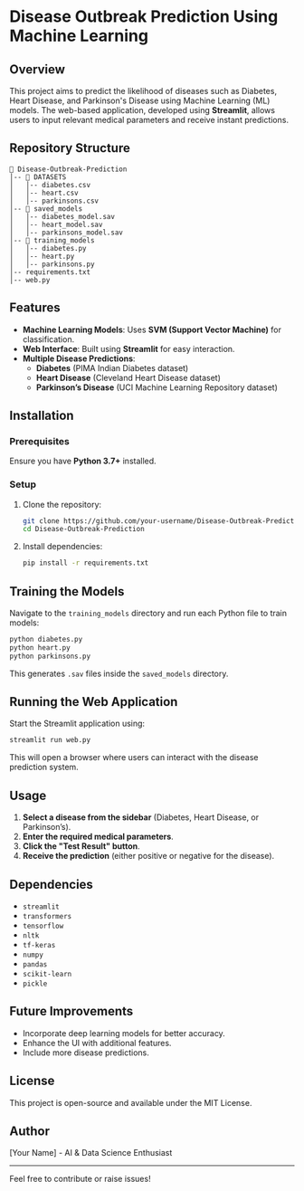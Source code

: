 # Disease Outbreak Prediction Using Machine Learning

## Overview
This project aims to predict the likelihood of diseases such as Diabetes, Heart Disease, and Parkinson's Disease using Machine Learning (ML) models. The web-based application, developed using **Streamlit**, allows users to input relevant medical parameters and receive instant predictions.

## Repository Structure
```
📂 Disease-Outbreak-Prediction
│-- 📂 DATASETS
│   │-- diabetes.csv
│   │-- heart.csv
│   │-- parkinsons.csv
│-- 📂 saved_models
│   │-- diabetes_model.sav
│   │-- heart_model.sav
│   │-- parkinsons_model.sav
│-- 📂 training_models
│   │-- diabetes.py
│   │-- heart.py
│   │-- parkinsons.py
│-- requirements.txt
│-- web.py
```

## Features
- **Machine Learning Models**: Uses **SVM (Support Vector Machine)** for classification.
- **Web Interface**: Built using **Streamlit** for easy interaction.
- **Multiple Disease Predictions**:
  - **Diabetes** (PIMA Indian Diabetes dataset)
  - **Heart Disease** (Cleveland Heart Disease dataset)
  - **Parkinson’s Disease** (UCI Machine Learning Repository dataset)

## Installation
### Prerequisites
Ensure you have **Python 3.7+** installed.

### Setup
1. Clone the repository:
   ```bash
   git clone https://github.com/your-username/Disease-Outbreak-Prediction.git
   cd Disease-Outbreak-Prediction
   ```
2. Install dependencies:
   ```bash
   pip install -r requirements.txt
   ```

## Training the Models
Navigate to the `training_models` directory and run each Python file to train models:
```bash
python diabetes.py
python heart.py
python parkinsons.py
```
This generates `.sav` files inside the `saved_models` directory.

## Running the Web Application
Start the Streamlit application using:
```bash
streamlit run web.py
```
This will open a browser where users can interact with the disease prediction system.

## Usage
1. **Select a disease from the sidebar** (Diabetes, Heart Disease, or Parkinson’s).
2. **Enter the required medical parameters**.
3. **Click the "Test Result" button**.
4. **Receive the prediction** (either positive or negative for the disease).

## Dependencies
- `streamlit`
- `transformers`
- `tensorflow`
- `nltk`
- `tf-keras`
- `numpy`
- `pandas`
- `scikit-learn`
- `pickle`

## Future Improvements
- Incorporate deep learning models for better accuracy.
- Enhance the UI with additional features.
- Include more disease predictions.

## License
This project is open-source and available under the MIT License.

## Author
[Your Name] - AI & Data Science Enthusiast

---
Feel free to contribute or raise issues!

